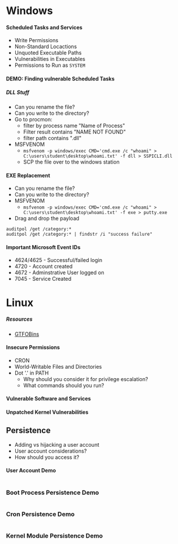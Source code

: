 # Windows
#### Scheduled Tasks and Services
* Write Permissions
* Non-Standard Locactions
* Unquoted Executable Paths
* Vulnerabilities in Executables
* Permissions to Run as `SYSTEM`
#### DEMO: Finding vulnerable Scheduled Tasks
##### DLL Stuff
* Can you rename the file?
* Can you write to the directory?
* Go to procmon:
  - filter by process name "Name of Process"
  - Filter result contains "NAME NOT FOUND"
  - filter path contains ".dll"
* MSFVENOM
  - `msfvenom -p windows/exec CMD='cmd.exe /c "whoami" > C:\users\student\desktop\whoami.txt' -f dll > SSPICLI.dll`
  - SCP the file over to the windows station
#### EXE Replacement
* Can you rename the file?
* Can you write to the directory?
* MSFVENOM
  - `msfvenom -p windows/exec CMD='cmd.exe /c "whoami" > C:\users\student\desktop\whoami.txt' -f exe > putty.exe`
* Drag and drop the payload
```
auditpol /get /category:*
auditpol /get /category:* | findstr /i "success failure"
```
#### Important Microsoft Event IDs
* 4624/4625 - Successful/failed login
* 4720 - Account created
* 4672 - Adminstrative User logged on
* 7045 - Service Created

# Linux
##### Resources
* [GTFOBins](https://gtfobins.github.io)
#### Insecure Permissions
* CRON
* World-Writable Files and Directories
* Dot '.' in PATH
  - Why should you consider it for privilege escalation?
  - What commands should you run?

#### Vulnerable Software and Services
#### Unpatched Kernel Vulnerabilities
## Persistence
* Adding vs hijacking a user account
* User account considerations?
* How should you access it?
#### User Account Demo
```

```
### Boot Process Persistence Demo
```

```
### Cron Persistence Demo
```

```
### Kernel Module Persistence Demo
```

```

















